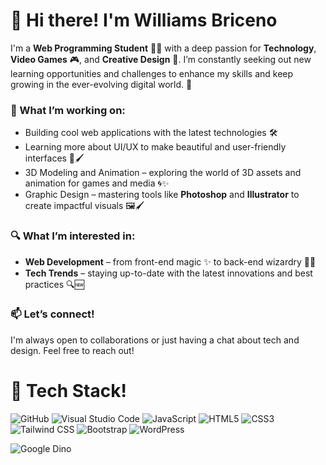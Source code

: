 # 👋 Hi there! I'm Williams Briceno

I'm a **Web Programming Student** 👨‍💻 with a deep passion for **Technology**, **Video Games** 🎮, and **Creative Design** 🎨. I’m constantly seeking out new learning opportunities and challenges to enhance my skills and keep growing in the ever-evolving digital world. 🚀

### 🌱 What I’m working on:
- Building cool web applications with the latest technologies 🛠️
- Learning more about UI/UX to make beautiful and user-friendly interfaces 🎨🖌️
- 3D Modeling and Animation – exploring the world of 3D assets and animation for games and media 🌀✨
- Graphic Design – mastering tools like **Photoshop** and **Illustrator** to create impactful visuals 🖼️🖌️

### 🔍 What I’m interested in:
- **Web Development** – from front-end magic ✨ to back-end wizardry 🧙‍♂️
- **Tech Trends** – staying up-to-date with the latest innovations and best practices 🔍🆕

### 📫 Let’s connect!
I'm always open to collaborations or just having a chat about tech and design. Feel free to reach out!

# 🧰 Tech Stack!

![GitHub](https://img.shields.io/badge/GitHub-100000?style=for-the-badge&logo=github&logoColor=white)
![Visual Studio Code](https://img.shields.io/badge/Visual_Studio_Code-0078D4?style=for-the-badge&logo=visual%20studio%20code&logoColor=white)
![JavaScript](https://img.shields.io/badge/JavaScript-323330?style=for-the-badge&logo=javascript&logoColor=F7DF1E)
![HTML5](https://img.shields.io/badge/HTML5-E34F26?style=for-the-badge&logo=html5&logoColor=white)
![CSS3](https://img.shields.io/badge/CSS3-1572B6?style=for-the-badge&logo=css3&logoColor=white)
![Tailwind CSS](https://img.shields.io/badge/Tailwind_CSS-38B2AC?style=for-the-badge&logo=tailwind-css&logoColor=white)
![Bootstrap](https://img.shields.io/badge/Bootstrap-563D7C?style=for-the-badge&logo=bootstrap&logoColor=white)
![WordPress](https://img.shields.io/badge/WordPress-21759B?style=for-the-badge&logo=wordpress&logoColor=white)


![Google Dino](https://raw.githubusercontent.com/saadeghi/saadeghi/refs/heads/master/dino.gif)


<!-- <img src="{BadgeURLHere}" /> -->
<!--
**WilliamsjAlva/WilliamsjAlva** is a ✨ _special_ ✨ repository because its `README.md` (this file) appears on your GitHub profile.

Here are some ideas to get you started:

- 🔭 I’m currently working on ...
- 🌱 I’m currently learning ...
- 👯 I’m looking to collaborate on ...
- 🤔 I’m looking for help with ...
- 💬 Ask me about ...
- 📫 How to reach me: ...
- 😄 Pronouns: ...
- ⚡ Fun fact: ...
-->
